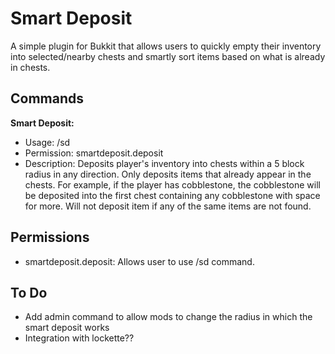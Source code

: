 # Smart Deposit

A simple plugin for Bukkit that allows users to quickly empty their inventory into selected/nearby chests and smartly sort items based on what is already in chests.

## Commands
**Smart Deposit:**
- Usage: /sd
- Permission: smartdeposit.deposit
- Description: Deposits player's inventory into chests within a 5 block radius in any direction. Only deposits items that already appear in the chests. For example, if the player has cobblestone, the cobblestone will be deposited into the first chest containing any cobblestone with space for more. Will not deposit item if any of the same items are not found. 

## Permissions
- smartdeposit.deposit: Allows user to use /sd command.

## To Do

- Add admin command to allow mods to change the radius in which the smart deposit works
- Integration with lockette??
